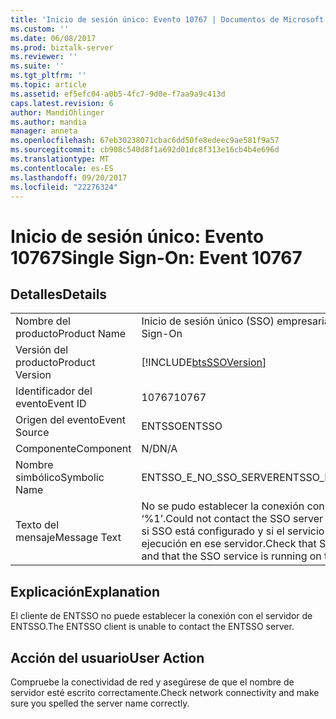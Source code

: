 ```yaml
---
title: 'Inicio de sesión único: Evento 10767 | Documentos de Microsoft'
ms.custom: ''
ms.date: 06/08/2017
ms.prod: biztalk-server
ms.reviewer: ''
ms.suite: ''
ms.tgt_pltfrm: ''
ms.topic: article
ms.assetid: ef5efc04-a0b5-4fc7-9d0e-f7aa9a9c413d
caps.latest.revision: 6
author: MandiOhlinger
ms.author: mandia
manager: anneta
ms.openlocfilehash: 67eb30238071cbac6dd50fe8edeec9ae581f9a57
ms.sourcegitcommit: cb908c540d8f1a692d01dc8f313e16cb4b4e696d
ms.translationtype: MT
ms.contentlocale: es-ES
ms.lasthandoff: 09/20/2017
ms.locfileid: "22276324"
---
```

# <a name="single-sign-on-event-10767"></a><span data-ttu-id="4e95c-102">Inicio de sesión único: Evento 10767</span><span class="sxs-lookup"><span data-stu-id="4e95c-102">Single Sign-On: Event 10767</span></span>
## <a name="details"></a><span data-ttu-id="4e95c-103">Detalles</span><span class="sxs-lookup"><span data-stu-id="4e95c-103">Details</span></span>  
  
|||  
|-|-|  
|<span data-ttu-id="4e95c-104">Nombre del producto</span><span class="sxs-lookup"><span data-stu-id="4e95c-104">Product Name</span></span>|<span data-ttu-id="4e95c-105">Inicio de sesión único (SSO) empresarial</span><span class="sxs-lookup"><span data-stu-id="4e95c-105">Enterprise Single Sign-On</span></span>|  
|<span data-ttu-id="4e95c-106">Versión del producto</span><span class="sxs-lookup"><span data-stu-id="4e95c-106">Product Version</span></span>|[!INCLUDE[btsSSOVersion](../includes/btsssoversion-md.md)]|  
|<span data-ttu-id="4e95c-107">Identificador del evento</span><span class="sxs-lookup"><span data-stu-id="4e95c-107">Event ID</span></span>|<span data-ttu-id="4e95c-108">10767</span><span class="sxs-lookup"><span data-stu-id="4e95c-108">10767</span></span>|  
|<span data-ttu-id="4e95c-109">Origen del evento</span><span class="sxs-lookup"><span data-stu-id="4e95c-109">Event Source</span></span>|<span data-ttu-id="4e95c-110">ENTSSO</span><span class="sxs-lookup"><span data-stu-id="4e95c-110">ENTSSO</span></span>|  
|<span data-ttu-id="4e95c-111">Componente</span><span class="sxs-lookup"><span data-stu-id="4e95c-111">Component</span></span>|<span data-ttu-id="4e95c-112">N/D</span><span class="sxs-lookup"><span data-stu-id="4e95c-112">N/A</span></span>|  
|<span data-ttu-id="4e95c-113">Nombre simbólico</span><span class="sxs-lookup"><span data-stu-id="4e95c-113">Symbolic Name</span></span>|<span data-ttu-id="4e95c-114">ENTSSO_E_NO_SSO_SERVER</span><span class="sxs-lookup"><span data-stu-id="4e95c-114">ENTSSO_E_NO_SSO_SERVER</span></span>|  
|<span data-ttu-id="4e95c-115">Texto del mensaje</span><span class="sxs-lookup"><span data-stu-id="4e95c-115">Message Text</span></span>|<span data-ttu-id="4e95c-116">No se pudo establecer la conexión con el servidor de SSO ‘%1’.</span><span class="sxs-lookup"><span data-stu-id="4e95c-116">Could not contact the SSO server ‘%1’.</span></span> <span data-ttu-id="4e95c-117">Compruebe si SSO está configurado y si el servicio SSO está en ejecución en ese servidor.</span><span class="sxs-lookup"><span data-stu-id="4e95c-117">Check that SSO is configured and that the SSO service is running on that server.</span></span>|  
  
## <a name="explanation"></a><span data-ttu-id="4e95c-118">Explicación</span><span class="sxs-lookup"><span data-stu-id="4e95c-118">Explanation</span></span>  
 <span data-ttu-id="4e95c-119">El cliente de ENTSSO no puede establecer la conexión con el servidor de ENTSSO.</span><span class="sxs-lookup"><span data-stu-id="4e95c-119">The ENTSSO client is unable to contact the ENTSSO server.</span></span>  
  
## <a name="user-action"></a><span data-ttu-id="4e95c-120">Acción del usuario</span><span class="sxs-lookup"><span data-stu-id="4e95c-120">User Action</span></span>  
 <span data-ttu-id="4e95c-121">Compruebe la conectividad de red y asegúrese de que el nombre de servidor esté escrito correctamente.</span><span class="sxs-lookup"><span data-stu-id="4e95c-121">Check network connectivity and make sure you spelled the server name correctly.</span></span>